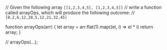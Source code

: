 // Given the following array `[[1,2,3,4,5], [1,2,3,4,5]]`
// write a function called arrayOps, which will produce the following outcome:
// `[0,2,6,12,20,5,12,21,32,45]`

function arrayOps(arr) {
  let array = arr.flat(1).map((el, i) =>  el * i)
  return array;
}

// arrayOps(...);
